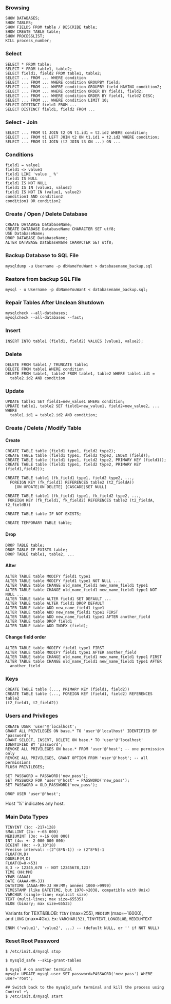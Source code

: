 ### Browsing

```
SHOW DATABASES;
SHOW TABLES;
SHOW FIELDS FROM table / DESCRIBE table;
SHOW CREATE TABLE table;
SHOW PROCESSLIST;
KILL process_number;

```

### Select

```
SELECT * FROM table;
SELECT * FROM table1, table2;
SELECT field1, field2 FROM table1, table2;
SELECT ... FROM ... WHERE condition
SELECT ... FROM ... WHERE condition GROUPBY field;
SELECT ... FROM ... WHERE condition GROUPBY field HAVING condition2;
SELECT ... FROM ... WHERE condition ORDER BY field1, field2;
SELECT ... FROM ... WHERE condition ORDER BY field1, field2 DESC;
SELECT ... FROM ... WHERE condition LIMIT 10;
SELECT DISTINCT field1 FROM ...
SELECT DISTINCT field1, field2 FROM ...

```

### Select - Join

```
SELECT ... FROM t1 JOIN t2 ON t1.id1 = t2.id2 WHERE condition;
SELECT ... FROM t1 LEFT JOIN t2 ON t1.id1 = t2.id2 WHERE condition;
SELECT ... FROM t1 JOIN (t2 JOIN t3 ON ...) ON ...

```

### Conditions

```
field1 = value1
field1 <> value1
field1 LIKE 'value _ %'
field1 IS NULL
field1 IS NOT NULL
field1 IS IN (value1, value2)
field1 IS NOT IN (value1, value2)
condition1 AND condition2
condition1 OR condition2

```

### Create / Open / Delete Database

```
CREATE DATABASE DatabaseName;
CREATE DATABASE DatabaseName CHARACTER SET utf8;
USE DatabaseName;
DROP DATABASE DatabaseName;
ALTER DATABASE DatabaseName CHARACTER SET utf8;

```

### Backup Database to SQL File

```
mysqldump -u Username -p dbNameYouWant > databasename_backup.sql

```

### Restore from backup SQL File

```
mysql - u Username -p dbNameYouWant < databasename_backup.sql;

```

### Repair Tables After Unclean Shutdown

```
mysqlcheck --all-databases;
mysqlcheck --all-databases --fast;

```

### Insert

```
INSERT INTO table1 (field1, field2) VALUES (value1, value2);

```

### Delete

```
DELETE FROM table1 / TRUNCATE table1
DELETE FROM table1 WHERE condition
DELETE FROM table1, table2 FROM table1, table2 WHERE table1.id1 =
  table2.id2 AND condition

```

### Update

```
UPDATE table1 SET field1=new_value1 WHERE condition;
UPDATE table1, table2 SET field1=new_value1, field2=new_value2, ... WHERE
  table1.id1 = table2.id2 AND condition;

```

### Create / Delete / Modify Table

#### Create

```
CREATE TABLE table (field1 type1, field2 type2);
CREATE TABLE table (field1 type1, field2 type2, INDEX (field));
CREATE TABLE table (field1 type1, field2 type2, PRIMARY KEY (field1));
CREATE TABLE table (field1 type1, field2 type2, PRIMARY KEY (field1,field2));

```

```
CREATE TABLE table1 (fk_field1 type1, field2 type2, ...,
  FOREIGN KEY (fk_field1) REFERENCES table2 (t2_fieldA))
    [ON UPDATE|ON DELETE] [CASCADE|SET NULL]

```

```
CREATE TABLE table1 (fk_field1 type1, fk_field2 type2, ...,
 FOREIGN KEY (fk_field1, fk_field2) REFERENCES table2 (t2_fieldA, t2_fieldB))

```

```
CREATE TABLE table IF NOT EXISTS;

```

```
CREATE TEMPORARY TABLE table;

```

#### Drop

```
DROP TABLE table;
DROP TABLE IF EXISTS table;
DROP TABLE table1, table2, ...

```

#### Alter

```
ALTER TABLE table MODIFY field1 type1
ALTER TABLE table MODIFY field1 type1 NOT NULL ...
ALTER TABLE table CHANGE old_name_field1 new_name_field1 type1
ALTER TABLE table CHANGE old_name_field1 new_name_field1 type1 NOT NULL ...
ALTER TABLE table ALTER field1 SET DEFAULT ...
ALTER TABLE table ALTER field1 DROP DEFAULT
ALTER TABLE table ADD new_name_field1 type1
ALTER TABLE table ADD new_name_field1 type1 FIRST
ALTER TABLE table ADD new_name_field1 type1 AFTER another_field
ALTER TABLE table DROP field1
ALTER TABLE table ADD INDEX (field);

```

#### Change field order

```
ALTER TABLE table MODIFY field1 type1 FIRST
ALTER TABLE table MODIFY field1 type1 AFTER another_field
ALTER TABLE table CHANGE old_name_field1 new_name_field1 type1 FIRST
ALTER TABLE table CHANGE old_name_field1 new_name_field1 type1 AFTER
  another_field

```

### Keys

```
CREATE TABLE table (..., PRIMARY KEY (field1, field2))
CREATE TABLE table (..., FOREIGN KEY (field1, field2) REFERENCES table2
(t2_field1, t2_field2))

```

### Users and Privileges

```
CREATE USER 'user'@'localhost';
GRANT ALL PRIVILEGES ON base.* TO 'user'@'localhost' IDENTIFIED BY 'password';
GRANT SELECT, INSERT, DELETE ON base.* TO 'user'@'localhost' IDENTIFIED BY 'password';
REVOKE ALL PRIVILEGES ON base.* FROM 'user'@'host'; -- one permission only
REVOKE ALL PRIVILEGES, GRANT OPTION FROM 'user'@'host'; -- all permissions
FLUSH PRIVILEGES;

```

```
SET PASSWORD = PASSWORD('new_pass');
SET PASSWORD FOR 'user'@'host' = PASSWORD('new_pass');
SET PASSWORD = OLD_PASSWORD('new_pass');

```

```
DROP USER 'user'@'host';

```

Host '%' indicates any host.

### Main Data Types

```
TINYINT (1o: -217+128)
SMALLINT (2o: +-65 000)
MEDIUMINT (3o: +-16 000 000)
INT (4o: +- 2 000 000 000)
BIGINT (8o: +-9.10^18)
Precise interval: -(2^(8*N-1)) -> (2^8*N)-1
FLOAT(M,D)
DOUBLE(M,D)
FLOAT(D=0->53)
8,3 -> 12345,678 -- NOT 12345678,123!
TIME (HH:MM)
YEAR (AAAA)
DATE (AAAA-MM-JJ)
DATETIME (AAAA-MM-JJ HH:MM; années 1000->9999)
TIMESTAMP (like DATETIME, but 1970->2038, compatible with Unix)
VARCHAR (single-line; explicit size)
TEXT (multi-lines; max size=65535)
BLOB (binary; max size=65535)

```

Variants for TEXT&BLOB: `TINY` (max=255), `MEDIUM` (max=~16000), and `LONG` (max=4Go). Ex: `VARCHAR(32)`, `TINYTEXT`, `LONGBLOB`, `MEDIUMTEXT`

```
ENUM ('value1', 'value2', ...) -- (default NULL, or '' if NOT NULL)
```

### Reset Root Password

```
$ /etc/init.d/mysql stop

```

```
$ mysqld_safe --skip-grant-tables

```

```
$ mysql # on another terminal
mysql> UPDATE mysql.user SET password=PASSWORD('new_pass') WHERE user='root';

```

```
## Switch back to the mysqld_safe terminal and kill the process using Control +\
$ /etc/init.d/mysql start
```
